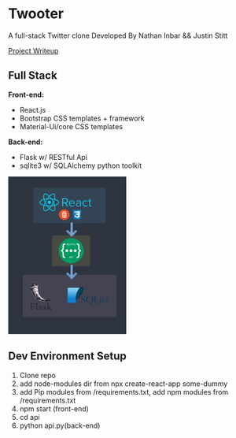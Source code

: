 # Twooter
A full-stack Twitter clone
Developed By Nathan Inbar && Justin Stitt

[Project Writeup](https://docs.google.com/document/d/1-x0CJ0XkVqaihelHrf26Tq9Y-lgkB2f94qzkBu0FE0o/edit?usp=sharing)

## Full Stack
**Front-end:**
* React.js
* Bootstrap CSS templates + framework
* Material-Ui/core CSS templates

**Back-end:**
* Flask w/ RESTful Api
* sqlite3 w/ SQLAlchemy python toolkit

<img src="/media/full-stack_outline.png/" width="240">


## Dev Environment Setup 
1) Clone repo
2) add node-modules dir from npx create-react-app some-dummy
3) add Pip modules from /requirements.txt, add npm modules from /requirements.txt
4) npm start (front-end)
5) cd api
6) python api.py(back-end)
